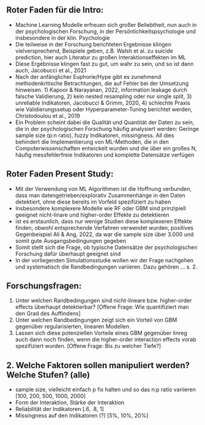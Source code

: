 ## Roter Faden für die Intro:
 - Machine Learning Modelle erfreuen sich großer Beliebtheit, nun auch in der psychologischen Forschung, in der Persönlichkeitspsychologie und insbesondere in der klin. Psychologie
 - Die teilweise in der Forschung berichteten Ergebnisse klingen vielversprechend, Beispiele geben, z.B. Walsh et al. zu suicide prediction, hier auch Literatur zu großen Interaktionseffekten im ML
 - Diese Ergebnisse klingen fast zu gut, um wahr zu sein, und so ist dann auch, Jacobucci et al., 2021
 - Nach der anfänglicher Euphorie/Hype gibt es zunehmend methodenkritische Betrachtungen, die auf Fehler bei der Umsetzung hinweisen. 1) Kapoor & Narayanan, 2022, information leakage durch falsche Validierung, 2) kein nested resampling oder nur single split, 3) unreliable Indikatoren, Jacobucci & Grimm, 2020, 4) schlechte Praxis wie Validierungssetup oder Hyperparameter-Tuning berichtet werden, Christodoulou et al., 2019
 - Ein Problem scheint dabei die Qualität und Quantität der Daten zu sein, die in der psychologischen Forschung häufig analysiert werden: Geringe sample size (p:n ratio), fuzzy Indikatoren, missingness. All dies behindert die Implementierung von ML-Methoden, die in den Computerwissenschaften entwickelt wurden und die über ein großes N, häufig messfehlerfreie Indikatoren und komplette Datensätze verfügen
 
## Roter Faden Present Study:
 - Mit der Verwendung von ML Algorithmen ist die Hoffnung verbunden, dass man datengetrieben/explorativ Zusammenhänge in den Daten detektiert, ohne diese bereits im Vorfeld spezifiziert zu haben
 - Insbesondere komplexere Modelle wie RF oder GBM sind prinzipiell geeignet nicht-linare und higher-order Effekte zu detektieren
 - ist es erstaunlich, dass nur wenige Studien diese komplexeren Effekte finden, obwohl entsprechende Verfahren verwendet wurden, positives Gegenbeispiel Ali & Ang, 2022, da war die sample size über 3.000 und somit gute Ausgangsbedingungen gegeben
 - Somit stellt sich die Frage, ob typische Datensätze der psychologischen Forschung dafür überhaupt geeignet sind
 - In der vorliegenden Simulationsstudie wollen wir der Frage nachgehen und systematisch die Randbedingungen variieren. Dazu gehören ... s. 2.
 
 ## Forschungsfragen:
 1. Unter welchen Randbedingungen sind nicht-lineare bzw. higher-order effects überhaupt detektierbar? [Offene Frage: Wie quantifiziert man den Grad des Auffindens]
 2. Unter welchen Randbedingungen zeigt sich ein Vorteil von GBM gegenüber regularisierten, linearen Modellen.
 3. Lassen sich diese potenziellen Vorteile eines GBM gegenüber linreg auch dann noch finden, wenn die higher-order interaction effects vorab spezifiziert wurden.  [Offene Frage: Bis zu welcher Tiefe?]
 
## 2. Welche Faktoren sollen manipuliert werden? Welche Stufen? (alle)
 - sample size, vielleicht einfach p fix halten und so das n:p ratio variieren [100, 200, 500, 1000, 2000]
 - Form der Interaktion, Stärke der Interaktion
 - Reliabilität der Indikatoren [.6, .8, 1]
 - Missingness auf den Indikatoren (?) [5%, 10%, 20%]
